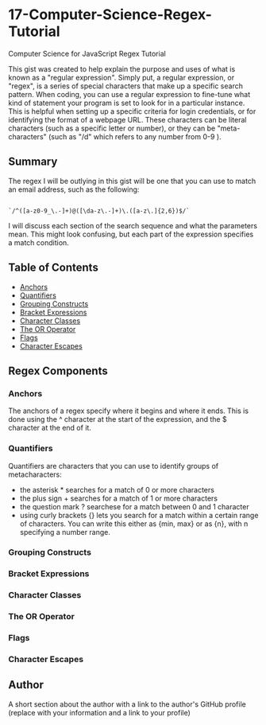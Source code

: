 # 17-Computer-Science-Regex-Tutorial
Computer Science for JavaScript Regex Tutorial

This gist was created to help explain the purpose and uses of what is known as a "regular expression". Simply put, a regular expression, or "regex", is a series of special characters that make up a specific search pattern. When coding, you can use a regular expression to fine-tune what kind of statement your program is set to look for in a particular instance. This is helpful when setting up a specific criteria for login credentials, or for identifying the format of a webpage URL. These characters can be literal characters (such as a specific letter or number), or they can be "meta-characters" (such as "/d" which refers to any number from 0-9 ).

## Summary

The regex I will be outlying in this gist will be one that you can use to match an email address, such as the following:

```

`/^([a-z0-9_\.-]+)@([\da-z\.-]+)\.([a-z\.]{2,6})$/`

```

I will discuss each section of the search sequence and what the parameters mean. This might look confusing, but each part of the expression specifies a match condition.

## Table of Contents

- [Anchors](#anchors)
- [Quantifiers](#quantifiers)
- [Grouping Constructs](#grouping-constructs)
- [Bracket Expressions](#bracket-expressions)
- [Character Classes](#character-classes)
- [The OR Operator](#the-or-operator)
- [Flags](#flags)
- [Character Escapes](#character-escapes)

## Regex Components

### Anchors

The anchors of a regex specify where it begins and where it ends. This is done using the ^ character at the start of the expression, and the $ character at the end of it.

### Quantifiers

Quantifiers are characters that you can use to identify groups of metacharacters:

- the asterisk * searches for a match of 0 or more characters
- the plus sign + searches for a match of 1 or more characters
- the question mark ? searchese for a match between 0 and 1 character
- using curly brackets {} lets you search for a match within a certain range of characters. You can write this either as {min, max} or as {n}, with n specifying a number range.

### Grouping Constructs

### Bracket Expressions

### Character Classes

### The OR Operator

### Flags

### Character Escapes

## Author

A short section about the author with a link to the author's GitHub profile (replace with your information and a link to your profile)
